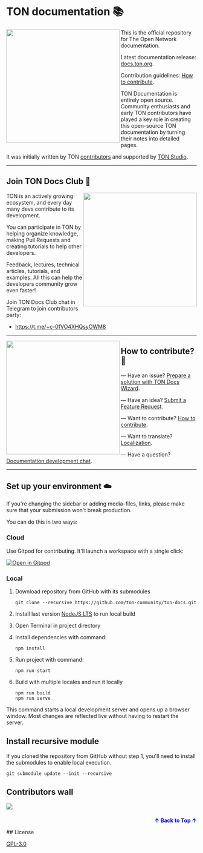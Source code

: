 # TON documentation 📚

<img align="left" width="300px" src="static\img\readme\about.png">

This is the official repository for The Open Network documentation.

Latest documentation release: [docs.ton.org](https://docs.ton.org).

Contribution guidelines: [How to contribute](https://docs.ton.org/v3/contribute).

TON Documentation is entirely open source. Community enthusiasts and early TON contributors have played a key role in creating this open-source TON documentation by turning their notes into detailed pages.

It was initially written by TON [contributors](/v3/contribute/maintainers/) and supported by [TON Studio](https://tonstudio.io/).

---



## Join TON Docs Club 💎

<img align="right" width="300px" src="static\img\readme\contribute.png">

TON is an actively growing ecosystem, and every day many devs contribute to its development. 

You can participate in TON by helping organize knowledge, making Pull Requests and creating tutorials to help other developers. 

Feedback, lectures, technical articles, tutorials, and examples. All this can help the developers community grow even faster!

Join TON Docs Club chat in Telegram to join contributors party:
* https://t.me/+c-0fVO4XHQsyOWM8

---

<img align="left" width="300px" src="static\img\readme\how.png">

## How to contribute? 🦄

— Have an issue? [Prepare a solution with TON Docs Wizard](https://t.me/ton_docs_bot).  

— Have an idea? [Submit a Feature Request](https://github.com/ton-community/ton-docs/issues/new/choose).  

— Want to contribute? [How to contribute](https://docs.ton.org/v3/contribute).

— Want to translate? [Localization](https://docs.ton.org/v3/contribute/localization-program/how-to-contribute).

— Have a question? [Documentation development chat](https://t.me/+c-0fVO4XHQsyOWM8).



---

## Set up your environment ☁️

If you're changing the sidebar or adding media-files, links, please make sure that your submission won't break production.

You can do this in two ways:

### Cloud

Use Gitpod for contributing. It'll launch a workspace with a single click:

[![Open in Gitpod](https://gitpod.io/button/open-in-gitpod.svg)](https://gitpod.io/#https://github.com/ton-community/ton-docs)

### Local

1. Download repository from GitHub with its submodules

    ```
    git clone --recursive https://github.com/ton-community/ton-docs.git 
    ```

2. Install last version [NodeJS LTS](https://nodejs.org/en/download/) to run local build
3. Open Terminal in project directory
4. Install dependencies with command:

    ```
    npm install
    ```
5. Run project with command:

    ```
    npm run start
    ```
6. Build with multiple locales and run it locally

    ```
    npm run build
    npm run serve
    ```

This command starts a local development server and opens up a browser window. Most changes are reflected live without having to restart the server.

## Install recursive module

If you cloned the repository from GitHub without step 1, you'll need to install the submodules to enable local execution.
  ```
  git submodule update --init --recursive
  ```

## Contributors wall
<a href="https://github.com/ton-community/ton-docs/graphs/contributors">
  <img src="https://contrib.rocks/image?repo=ton-community/ton-docs&max=204" />
</a>

<p align="right" style="font-size: 14px; color: #555; margin-top: 20px;">
  <a href="#readme-top" style="text-decoration: none; color: blue; font-weight: bold;">
    ↑ Back to Top ↑
  </a>
</p>
## License

[GPL-3.0](https://choosealicense.com/licenses/gpl-3.0/)


